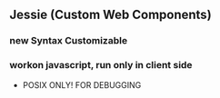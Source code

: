 ## Jessie (Custom Web Components)
### new Syntax Customizable
### workon javascript, run only in client side
- POSIX ONLY! FOR DEBUGGING
